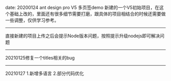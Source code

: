 date: 20200124
ant design pro V5 多页签demo
新建的一个V5初始项目，在这个基础上改的，里面还有很多细节需要打磨，跟具体的项目相结合的时候还需要做一些调整，仅供学习参考。

---
直接新建的项目上传之后会提示Node版本问题，按照提示升级nodejs即可解决问题

---
20210125修复一个titles相关的bug

---
20210127
1.新增多语言
2.部分代码优化
